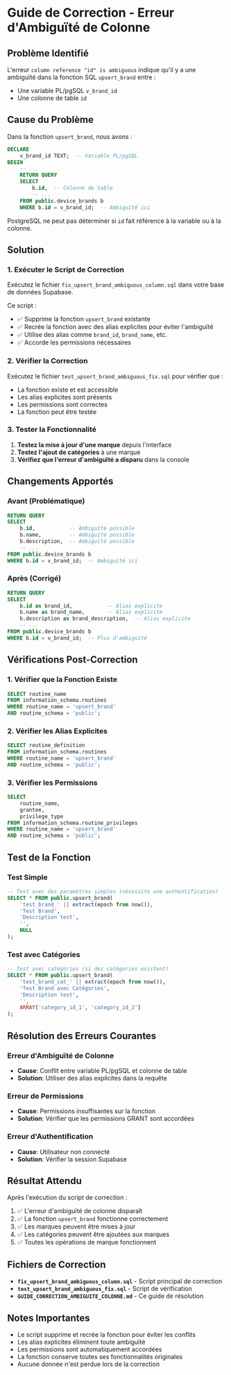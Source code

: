# Guide de Correction - Erreur d'Ambiguïté de Colonne

## Problème Identifié

L'erreur `column reference "id" is ambiguous` indique qu'il y a une ambiguïté dans la fonction SQL `upsert_brand` entre :
- Une variable PL/pgSQL `v_brand_id`
- Une colonne de table `id`

## Cause du Problème

Dans la fonction `upsert_brand`, nous avons :
```sql
DECLARE
    v_brand_id TEXT;  -- Variable PL/pgSQL
BEGIN
    -- ...
    RETURN QUERY
    SELECT 
        b.id,  -- Colonne de table
        -- ...
    FROM public.device_brands b
    WHERE b.id = v_brand_id;  -- Ambiguïté ici
```

PostgreSQL ne peut pas déterminer si `id` fait référence à la variable ou à la colonne.

## Solution

### 1. Exécuter le Script de Correction

Exécutez le fichier `fix_upsert_brand_ambiguous_column.sql` dans votre base de données Supabase.

Ce script :
- ✅ Supprime la fonction `upsert_brand` existante
- ✅ Recrée la fonction avec des alias explicites pour éviter l'ambiguïté
- ✅ Utilise des alias comme `brand_id`, `brand_name`, etc.
- ✅ Accorde les permissions nécessaires

### 2. Vérifier la Correction

Exécutez le fichier `test_upsert_brand_ambiguous_fix.sql` pour vérifier que :
- La fonction existe et est accessible
- Les alias explicites sont présents
- Les permissions sont correctes
- La fonction peut être testée

### 3. Tester la Fonctionnalité

1. **Testez la mise à jour d'une marque** depuis l'interface
2. **Testez l'ajout de catégories** à une marque
3. **Vérifiez que l'erreur d'ambiguïté a disparu** dans la console

## Changements Apportés

### Avant (Problématique)
```sql
RETURN QUERY
SELECT 
    b.id,           -- Ambiguïté possible
    b.name,         -- Ambiguïté possible
    b.description,  -- Ambiguïté possible
    -- ...
FROM public.device_brands b
WHERE b.id = v_brand_id;  -- Ambiguïté ici
```

### Après (Corrigé)
```sql
RETURN QUERY
SELECT 
    b.id as brand_id,           -- Alias explicite
    b.name as brand_name,       -- Alias explicite
    b.description as brand_description,  -- Alias explicite
    -- ...
FROM public.device_brands b
WHERE b.id = v_brand_id;  -- Plus d'ambiguïté
```

## Vérifications Post-Correction

### 1. Vérifier que la Fonction Existe
```sql
SELECT routine_name 
FROM information_schema.routines 
WHERE routine_name = 'upsert_brand'
AND routine_schema = 'public';
```

### 2. Vérifier les Alias Explicites
```sql
SELECT routine_definition 
FROM information_schema.routines 
WHERE routine_name = 'upsert_brand'
AND routine_schema = 'public';
```

### 3. Vérifier les Permissions
```sql
SELECT 
    routine_name,
    grantee,
    privilege_type
FROM information_schema.routine_privileges 
WHERE routine_name = 'upsert_brand'
AND routine_schema = 'public';
```

## Test de la Fonction

### Test Simple
```sql
-- Test avec des paramètres simples (nécessite une authentification)
SELECT * FROM public.upsert_brand(
    'test_brand_' || extract(epoch from now()), 
    'Test Brand', 
    'Description test', 
    '', 
    NULL
);
```

### Test avec Catégories
```sql
-- Test avec catégories (si des catégories existent)
SELECT * FROM public.upsert_brand(
    'test_brand_cat_' || extract(epoch from now()), 
    'Test Brand avec Catégories', 
    'Description test', 
    '', 
    ARRAY['category_id_1', 'category_id_2']
);
```

## Résolution des Erreurs Courantes

### Erreur d'Ambiguïté de Colonne
- **Cause**: Conflit entre variable PL/pgSQL et colonne de table
- **Solution**: Utiliser des alias explicites dans la requête

### Erreur de Permissions
- **Cause**: Permissions insuffisantes sur la fonction
- **Solution**: Vérifier que les permissions GRANT sont accordées

### Erreur d'Authentification
- **Cause**: Utilisateur non connecté
- **Solution**: Vérifier la session Supabase

## Résultat Attendu

Après l'exécution du script de correction :

1. ✅ L'erreur d'ambiguïté de colonne disparaît
2. ✅ La fonction `upsert_brand` fonctionne correctement
3. ✅ Les marques peuvent être mises à jour
4. ✅ Les catégories peuvent être ajoutées aux marques
5. ✅ Toutes les opérations de marque fonctionnent

## Fichiers de Correction

- **`fix_upsert_brand_ambiguous_column.sql`** - Script principal de correction
- **`test_upsert_brand_ambiguous_fix.sql`** - Script de vérification
- **`GUIDE_CORRECTION_AMBIGUITE_COLONNE.md`** - Ce guide de résolution

## Notes Importantes

- Le script supprime et recrée la fonction pour éviter les conflits
- Les alias explicites éliminent toute ambiguïté
- Les permissions sont automatiquement accordées
- La fonction conserve toutes ses fonctionnalités originales
- Aucune donnée n'est perdue lors de la correction


